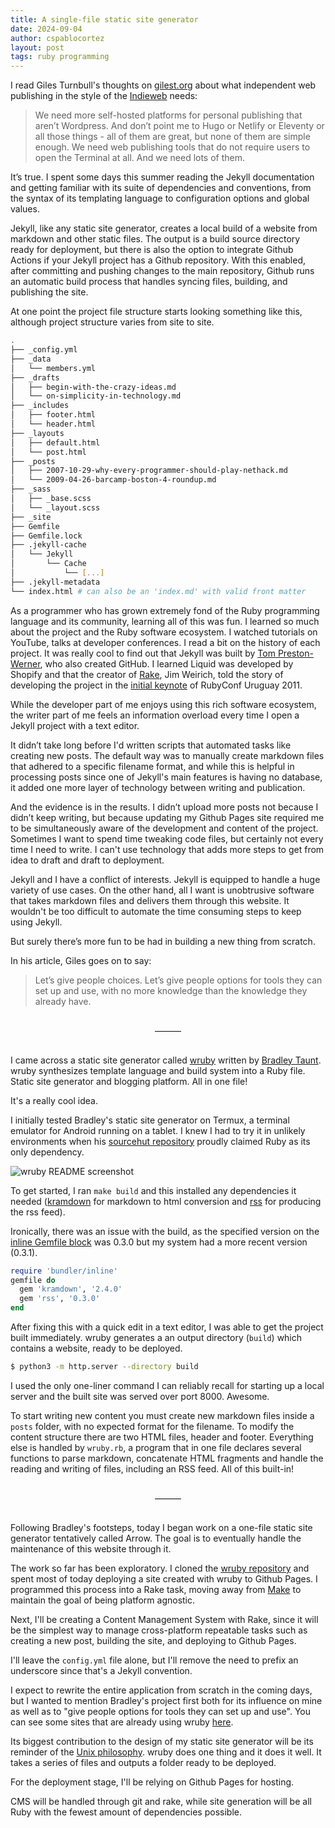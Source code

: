 ```yaml
---
title: A single-file static site generator
date: 2024-09-04
author: cspablocortez
layout: post
tags: ruby programming
---
```


I read Giles Turnbull's thoughts on [gilest.org](https://gilest.org/indie-easy.html) about what independent web publishing in the style of the [Indieweb](https://indieweb.org) needs:

> We need more self-hosted platforms for personal publishing that aren’t Wordpress. And don’t point me to Hugo or Netlify or Eleventy or all those things - all of them are great, but none of them are simple enough. We need web publishing tools that do not require users to open the Terminal at all. And we need lots of them.

It’s true. I spent some days this summer reading the Jekyll documentation and getting familiar with its suite of dependencies and conventions, from the syntax of its templating language to configuration options and global values.

Jekyll, like any static site generator, creates a local build of a website from markdown and other static files. The output is a build source directory ready for deployment, but there is also the option to integrate Github Actions if your Jekyll project has a Github repository. With this enabled, after committing and pushing changes to the main repository, Github runs an automatic build process that handles syncing files, building, and publishing the site.

At one point the project file structure starts looking something like this, although project structure varies from site to site.

~~~sh
.
├── _config.yml
├── _data
│   └── members.yml
├── _drafts
│   ├── begin-with-the-crazy-ideas.md
│   └── on-simplicity-in-technology.md
├── _includes
│   ├── footer.html
│   └── header.html
├── _layouts
│   ├── default.html
│   └── post.html
├── _posts
│   ├── 2007-10-29-why-every-programmer-should-play-nethack.md
│   └── 2009-04-26-barcamp-boston-4-roundup.md
├── _sass
│   ├── _base.scss
│   └── _layout.scss
├── _site
├── Gemfile
├── Gemfile.lock
├── .jekyll-cache
│   └── Jekyll
│       └── Cache
│           └── [...]
├── .jekyll-metadata
└── index.html # can also be an 'index.md' with valid front matter
~~~

As a programmer who has grown extremely fond of the Ruby programming language
and its community, learning all of this was fun. I learned so much about
the project and the Ruby software ecosystem. I watched tutorials on YouTube, talks at developer conferences. I read a bit on the history of each project. It was really cool to find out that Jekyll was built by 
[Tom Preston-Werner](https://tom.preston-werner.com), who also created GitHub. I learned Liquid was developed by Shopify and that the creator of 
[Rake](https://github.com/ruby/rake), Jim Weirich, told the story of developing the project in 
the [initial keynote](https://www.youtube.com/watch?v=0D3KfnbTdWw) of RubyConf Uruguay 2011. 

While the developer part of me enjoys using this rich software ecosystem, the writer part of me feels an information overload every time I open a Jekyll project with a text editor.

It didn’t take long before I'd written scripts that automated tasks like creating new posts. The default way was to manually create markdown files that adhered to a specific filename format, and while this is helpful in processing posts since one of Jekyll's main features is having no database, it added one more layer of technology between writing and publication.

And the evidence is in the results. I didn’t upload more posts not because I didn’t keep writing, but because updating my Github Pages site required me to be simultaneously aware of the development and content of the project. Sometimes I want to spend time tweaking code files, but certainly not every time I need to write. I can't use technology that adds more steps to get from idea to draft and draft to deployment.

Jekyll and I have a conflict of interests. Jekyll is equipped to handle a huge variety of use cases. On the other hand, all I want is unobtrusive software that takes markdown files and delivers them through this website. It wouldn't be too difficult to automate the time consuming steps to keep using Jekyll.

But surely there’s more fun to be had in building a new thing from scratch.

In his article, Giles goes on to say:

> Let’s give people choices. Let’s give people options for tools they can set up and use, with no more knowledge than the knowledge they already have.

<div style="text-align: center; padding: 1rem;" >
&mdash;&mdash;&mdash;
</div>


I came across a static site generator called [wruby](https://wruby.btxx.org) 
written by [Bradley Taunt](https://btxx.org). wruby synthesizes template 
language and build system into a Ruby file. Static site generator and 
blogging platform. All in one file!

It's a really cool idea.

I initially tested Bradley's static site generator on Termux, a terminal emulator for 
Android running on a tablet. I knew I had to try it in unlikely
environments when his [sourcehut repository]((https://git.sr.ht/~bt/wruby)) 
proudly claimed Ruby as its only dependency.

![wruby README screenshot](https://cspablocortez.github.io/assets/images/wruby-readme.jpeg)

To get started, I ran `make build` and this installed any dependencies it needed 
([kramdown](https://kramdown.gettalong.org/index.html) for markdown 
to html conversion and [rss](https://rubygems.org/gems/rss) for producing 
the rss feed). 

Ironically, there was an issue with the build, as the specified version
on the [inline Gemfile block](https://bundler.io/guides/bundler_in_a_single_file_ruby_script.html)
was 0.3.0 but my system had a more recent version (0.3.1). 

```ruby
require 'bundler/inline'
gemfile do
  gem 'kramdown', '2.4.0'
  gem 'rss', '0.3.0'
end
```

After fixing this with a quick edit in a text editor, I was able to get
the project built immediately. wruby generates a an output directory
(`build`) which contains a website, ready to be 
deployed.


```sh
$ python3 -m http.server --directory build
```

I used the only one-liner command I can reliably recall for starting 
up a local server and the built site was served over port 8000. Awesome.

To start writing new content you must create new markdown files inside 
a `posts` folder, with no expected format for the filename. To modify
the content structure there are two HTML files, header and footer. 
Everything else is handled by `wruby.rb`, a program that in one file
declares several functions to parse markdown, concatenate HTML 
fragments and handle the reading and writing of files, including
an RSS feed. All of this built-in!

<div style="text-align: center; padding: 1rem;" >
&mdash;&mdash;&mdash;
</div>

Following Bradley's footsteps, today I began work on a one-file static 
site generator tentatively called Arrow. The goal is to eventually handle
the maintenance of this website through it.

The work so far has been exploratory. I cloned the 
[wruby repository](https://git.sr.ht/~bt/wruby) and spent
most of today deploying a site created with wruby to Github Pages. I
programmed this process into a Rake task, moving away from 
[Make](https://www.gnu.org/software/make/) to maintain the goal of
being platform agnostic.

Next, I'll be creating a Content Management System with Rake,
since it will be the simplest way to manage cross-platform repeatable tasks such
as creating a new post, building the site, and deploying to Github 
Pages. 

I'll leave the `config.yml` file alone, but I'll remove the need to
prefix an underscore since that's a Jekyll convention.

I expect to rewrite the entire application from scratch in the coming
days, but I wanted to mention Bradley's project 
first both for its influence on mine as well as to "give people options for tools they can set up and use". 
You can see some sites that are already using wruby [here](https://wruby.btxx.org/websites).

Its biggest contribution to the design of my 
static site generator will be its reminder of the 
[Unix philosophy](https://en.wikipedia.org/wiki/Unix_philosophy#Origin).
wruby does one thing and it does it well. It takes a series of files
and outputs a folder ready to be deployed. 

For the deployment stage, I'll be relying on 
Github Pages for hosting. 

CMS will be handled through git and rake, while
site generation will be all Ruby with the fewest 
amount of dependencies possible. 





